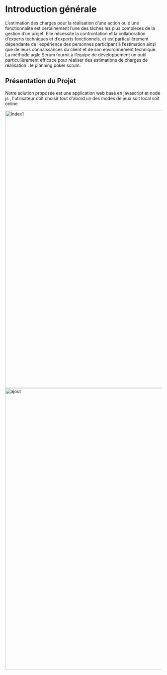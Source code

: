 # Introduction générale

L’estimation des charges pour la réalisation d’une action ou d’une fonctionnalité est certainement l’une des tâches les plus complexes de la gestion d’un projet. Elle nécessite la confrontation et la collaboration d’experts techniques et d’experts fonctionnels, et est particulièrement dépendante de l’expérience des personnes participant à l’estimation ainsi que de leurs connaissances du client et de son environnement technique. La méthode agile Scrum fournit à l’équipe de développement un outil particulièrement efficace pour réaliser des estimations de charges de réalisation :  le planning poker scrum.

## Présentation du Projet 

Notre solution proposée est une application web basé en javascript et node js , l'utilisateur doit choisir tout d'abord un des modes de jeux soit local soit online 

<img width="891" alt="Index1" src="https://github.com/mokrani-islam/Planning-poker-/assets/84641582/11565c30-90e3-4c56-b54b-9dd288fbc8b1">
<img width="905" alt="ajout" src="https://github.com/mokrani-islam/Planning-poker-/assets/84641582/ac0d1ebf-e5d1-46d3-9b13-1e5e482a1446">
